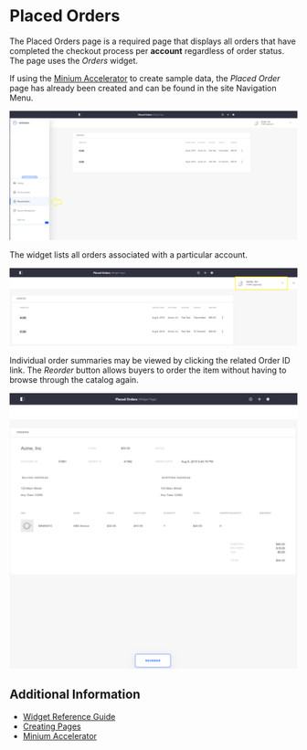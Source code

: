 # Placed Orders

The Placed Orders page is a required page that displays all orders that have completed the checkout process per **account** regardless of order status. The page uses the _Orders_ widget.

If using the [Minium Accelerator](../../starting-a-store/using-the-minium-accelerator-to-jump-start-your-b2b-store.md) to create sample data, the _Placed Order_ page has already been created and can be found in the site Navigation Menu.

![Placed Orders page](./placed-orders/images/01.png)

The widget lists all orders associated with a particular account.

![Account for the placed orders](./placed-orders/images/02.png)

Individual order summaries may be viewed by clicking the related Order ID link. The _Reorder_ button allows buyers to order the item without having to browse through the catalog again.

![Order summaries](./placed-orders/images/03.png)

## Additional Information

-   [Widget Reference Guide](../widget-reference.md)
-   [Creating Pages](https://help.liferay.com/hc/en-us/articles/360018171291-Creating-Pages)
-   [Minium Accelerator](../../starting-a-store/using-the-minium-accelerator-to-jump-start-your-b2b-store.md)
